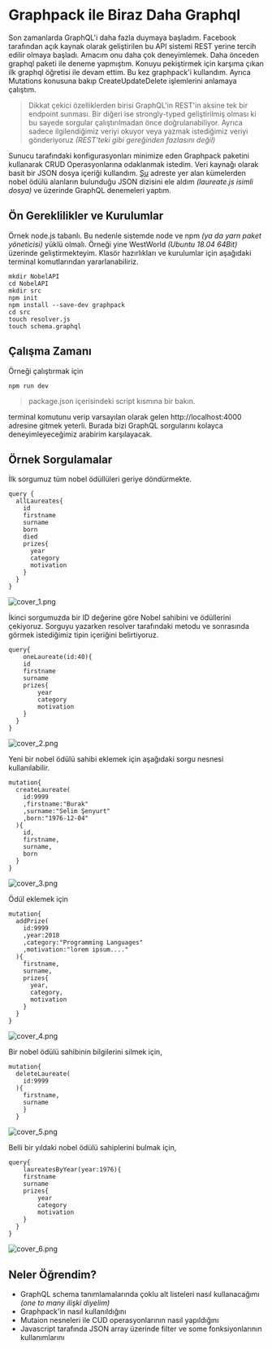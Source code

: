 # Graphpack ile Biraz Daha Graphql

Son zamanlarda GraphQL'i daha fazla duymaya başladım. Facebook tarafından açık kaynak olarak geliştirilen bu API sistemi REST yerine tercih edilir olmaya başladı. Amacım onu daha çok deneyimlemek. Daha önceden graphql paketi ile deneme yapmıştım. Konuyu pekiştirmek için karşıma çıkan ilk graphql öğretisi ile devam ettim. Bu kez graphpack'i kullandım. Ayrıca Mutations konusuna bakıp CreateUpdateDelete işlemlerini anlamaya çalıştım.

>Dikkat çekici özelliklerden birisi GraphQL'in REST'in aksine tek bir endpoint sunması. Bir diğeri ise strongly-typed geliştirilmiş olması ki bu sayede sorgular çalıştırılmadan önce doğrulanabiliyor. Ayrıca sadece ilgilendiğimiz veriyi okuyor veya yazmak istediğimiz veriyi gönderiyoruz _(REST'teki gibi gereğinden fazlasını değil)_

Sunucu tarafındaki konfigurasyonları minimize eden Graphpack paketini kullanarak CRUD Operasyonlarına odaklanmak istedim. Veri kaynağı olarak basit bir JSON dosya içeriği kullandım. [Şu](https://github.com/jdorfman/awesome-json-datasets) adreste yer alan kümelerden nobel ödülü alanların bulunduğu JSON dizisini ele aldım _(laureate.js isimli dosya)_ ve üzerinde GraphQL denemeleri yaptım.

## Ön Gereklilikler ve Kurulumlar

Örnek node.js tabanlı. Bu nedenle sistemde node ve npm _(ya da yarn paket yöneticisi)_ yüklü olmalı. Örneği yine WestWorld _(Ubuntu 18.04 64Bit)_ üzerinde geliştirmekteyim. Klasör hazırlıkları ve kurulumlar için aşağıdaki terminal komutlarından yararlanabiliriz.

```
mkdir NobelAPI
cd NobelAPI
mkdir src
npm init
npm install --save-dev graphpack
cd src
touch resolver.js
touch schema.graphql

```

## Çalışma Zamanı

Örneği çalıştırmak için

```
npm run dev
```

>package.json içerisindeki script kısmına bir bakın.

terminal komutunu verip varsayılan olarak gelen http://localhost:4000 adresine gitmek yeterli. Burada bizi GraphQL sorgularını kolayca deneyimleyeceğimiz arabirim karşılayacak.

## Örnek Sorgulamalar

İlk sorgumuz tüm nobel ödüllüleri geriye döndürmekte.

```
query {
  allLaureates{
    id
    firstname
    surname
    born
    died
    prizes{
      year
      category
      motivation
    }
  }
}
```

![cover_1.png](cover_1.png)

İkinci sorgumuzda bir ID değerine göre Nobel sahibini ve ödüllerini çekiyoruz. Sorguyu yazarken resolver tarafındaki metodu ve sonrasında görmek istediğimiz tipin içeriğini belirtiyoruz. 

```
query{
    oneLaureate(id:40){
    id
    firstname
    surname
    prizes{
        year
        category
        motivation
    }
  }
}
```

![cover_2.png](cover_2.png)

Yeni bir nobel ödülü sahibi eklemek için aşağıdaki sorgu nesnesi kullanılabilir.

```
mutation{
  createLaureate(
    id:9999
    ,firstname:"Burak"
    ,surname:"Selim Şenyurt"
    ,born:"1976-12-04"
  ){
    id,
    firstname,
    surname,
    born
  }
}
```

![cover_3.png](cover_3.png)

Ödül eklemek için

```
mutation{
  addPrize(
    id:9999
    ,year:2018
    ,category:"Programming Languages"
    ,motivation:"lorem ipsum...."
  ){
    firstname,
    surname,
    prizes{
      year,
      category,
      motivation
    }
  }
}
```

![cover_4.png](cover_4.png)

Bir nobel ödülü sahibinin bilgilerini silmek için,

```
mutation{
  deleteLaureate(
    id:9999
  ){
    firstname,
    surname
    }
  }
```

![cover_5.png](cover_5.png)

Belli bir yıldaki nobel ödülü sahiplerini bulmak için,

```
query{
    laureatesByYear(year:1976){
    firstname
    surname
    prizes{
        year
        category
        motivation
    }
  }
}
```

![cover_6.png](cover_6.png)

## Neler Öğrendim?

- GraphQL schema tanımlamalarında çoklu alt listeleri nasıl kullanacağımı _(one to many ilişki diyelim)_
- Graphpack'in nasıl kullanıldığını
- Mutaion nesneleri ile CUD operasyonlarının nasıl yapıldığını
- Javascript tarafında JSON array üzerinde filter ve some fonksiyonlarının kullanımlarını
